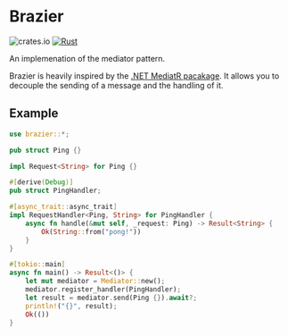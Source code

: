 # Brazier
![crates.io](https://img.shields.io/crates/v/brazier.svg)
[![Rust](https://github.com/yves-bonami/brazier/actions/workflows/rust.yml/badge.svg)](https://github.com/yves-bonami/brazier/actions/workflows/rust.yml)

An implemenation of the mediator pattern.

Brazier is heavily inspired by the [.NET MediatR pacakage](https://github.com/jbogard/MediatR).
It allows you to decouple the sending of a message and the handling of it.

## Example
```rust
use brazier::*;

pub struct Ping {}

impl Request<String> for Ping {}

#[derive(Debug)]
pub struct PingHandler;

#[async_trait::async_trait]
impl RequestHandler<Ping, String> for PingHandler {
    async fn handle(&mut self, _request: Ping) -> Result<String> {
        Ok(String::from("pong!"))
    }
}

#[tokio::main]
async fn main() -> Result<()> {
    let mut mediator = Mediator::new();
    mediator.register_handler(PingHandler);
    let result = mediator.send(Ping {}).await?;
    println!("{}", result);
    Ok(())
}
```
